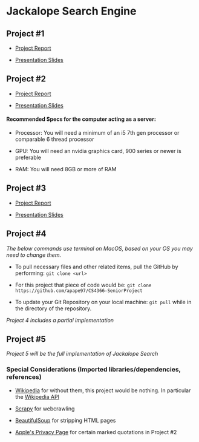 # Jackalope Search Engine

## Project #1

* [Project Report](https://texastechuniversity-my.sharepoint.com/:w:/g/personal/aaron_arnold_ttu_edu/EYIbo-SmF4dInRB99eNkdocBLQ8KTgaqNQ77NkG1uapG7w?e=U4r214)

* [Presentation Slides](https://texastechuniversity-my.sharepoint.com/:p:/g/personal/aaron_arnold_ttu_edu/EQSauAZisp5Hui0OJznSGe4BaGH1aIgYUkoqSPMajcw1qw?e=a1i6V1)

## Project #2

* [Project Report](https://texastechuniversity-my.sharepoint.com/:w:/r/personal/jessica_brisbois_ttu_edu/_layouts/15/Doc.aspx?sourcedoc=%7B342ACA17-A367-4FDB-B21E-FB91911BE983%7D&file=Report%202.docx&action=default&mobileredirect=true)

* [Presentation Slides](https://texastechuniversity-my.sharepoint.com/:p:/g/personal/aaron_arnold_ttu_edu/EStJYsin1ApJsFn9e5WEtOcBWH6NXn9LiEbjIF30A70fSg?e=oYg02R) 

#### Recommended Specs for the computer acting as a server: 

* Processor: You will need a minimum of an i5 7th gen processor or comparable 6 thread processor

* GPU: You will need an nvidia graphics card, 900 series or newer is preferable

* RAM: You will need 8GB or more of RAM

## Project #3

* [Project Report](https://texastechuniversity-my.sharepoint.com/:w:/g/personal/aaron_arnold_ttu_edu/EZDeyEKorCdDlFhIQcQjQY0BYVR7MDDdVxlUkxmrKiQeVQ?e=fJbi0s)

* [Presentation Slides](https://texastechuniversity-my.sharepoint.com/:p:/g/personal/aaron_arnold_ttu_edu/EbwKqI9LX0BJsfz7PkISD0gB8wSEm5D94NKQdl8CgUgLng?e=gzuRBy)

## Project #4

*The below commands use terminal on MacOS, based on your OS you may need to change them.*

* To pull necessary files and other related items, pull the GitHub by performing: `git clone <url>`

* For this project that piece of code would be: `git clone https://github.com/apape97/CS4366-SeniorProject`

* To update your Git Repository on your local machine: `git pull` while in the directory of the repository. 

*Project 4 includes a partial implementation* 

## Project #5

*Project 5 will be the full implementation of Jackalope Search*

### Special Considerations (Imported libraries/dependencies, references)

  * [Wikipedia](https://en.wikipedia.org/wiki/Main_Page) for without them, this project would be nothing. In particular the [Wikipedia API](https://www.mediawiki.org/wiki/API:Main_page) 

  * [Scrapy](https://docs.scrapy.org/en/latest/index.html) for webcrawling
  
  * [BeautifulSoup](https://www.crummy.com/software/BeautifulSoup/bs4/doc/) for stripping HTML pages

  * [Apple's Privacy Page](https://www.apple.com/privacy/) for certain marked quotations in Project #2
